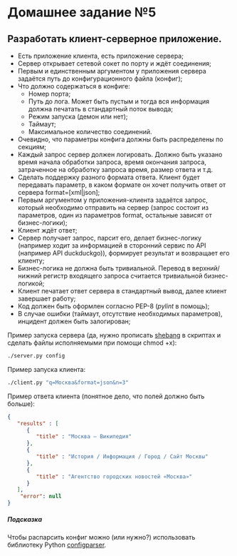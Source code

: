 # Домашнее задание №5
## Разработать клиент-серверное приложение.
- Есть приложение клиента, есть приложение сервера;
- Сервер открывает сетевой сокет по порту и ждёт соединения;
- Первым и единственным аргументом у приложения сервера задаётся путь до конфигурационного файла (конфиг);
- Что должно содержаться в конфиге:
    - Номер порта;
    - Путь до лога. Может быть пустым и тогда вся информация должна печатать в стандартный поток вывода;
    - Режим запуска (демон или нет);
    - Таймаут;
    - Максимальное количество соединений.
- Очевидно, что параметры конфига должны быть распределены по секциям;
- Каждый запрос сервер должен логировать. Должно быть указано время начала обработки запроса, время окончания запроса, затраченное на обработку запроса время, размер ответа и т.д.
- Сделать поддержку разного формата ответа. Клиент будет передавать параметр, в каком формате он хочет получить ответ от сервера format=[xml|json];
- Первым аргументом у приложения-клиента задаётся запрос, который необходимо отправить на сервер (запрос состоит из параметров, один из параметров format, остальные зависят от бизнес-логики);
- Клиент ждёт ответ;
- Сервер получает запрос, парсит его, делает бизнес-логику (например ходит за информацией в сторонний сервис по API (например API duckduckgo)), формирует результат и возвращает его клиенту;
- Бизнес-логика не должна быть тривиальной. Перевод в верхний/нижний регистр входящего запроса считается тривиальной бизнес-логикой;
- Клиент печатает ответ сервера в стандартный вывод, далее клиент завершает работу;
- Код должен быть оформлен согласно PEP-8 (*pylint* в помощь);
- В случае ошибки (таймаут, отсутствие необходимых параметров), инцидент должен быть залогирован;


Пример запуска сервера (да, нужно прописать [shebang](https://ru.wikipedia.org/wiki/%D0%A8%D0%B5%D0%B1%D0%B0%D0%BD%D0%B3_(Unix)) в скриптах и сделать файлы исполняемыми при помощи chmod +x):

```bash
./server.py config
```

Пример запуска клиента:

```bash
./client.py "q=Москва&format=json&n=3"
```

Пример ответа клиента (понятное дело, что полей должно быть больше):
```json
{
   "results" : [
      {
         "title" : "Москва — Википедия"
      },
      {
         "title" : "История / Информация / Город / Сайт Москвы"
      },
      {
         "title" : "Агентство городских новостей «Москва»"
      }
   ],
    "error": null
}
```

##### Подсказка
Чтобы распарсить конфиг можно (или нужно?) использовать библиотеку Python [configparser](https://docs.python.org/3/library/configparser.html).
